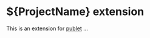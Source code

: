 # ${ProjectName} extension

This is an extension for [publet](https://eknet.org/main/projects/publet/index.html) ...
